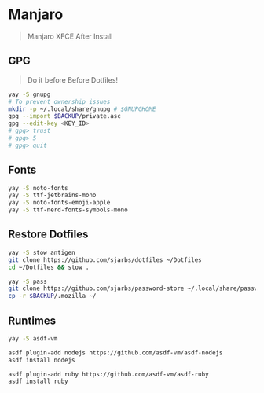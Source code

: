# Manjaro
> Manjaro XFCE After Install

## GPG 
> Do it before Before Dotfiles!
```sh
yay -S gnupg
# To prevent ownership issues
mkdir -p ~/.local/share/gnupg # $GNUPGHOME
gpg --import $BACKUP/private.asc
gpg --edit-key <KEY_ID>
# gpg> trust
# gpg> 5
# gpg> quit
```

## Fonts
```sh
yay -S noto-fonts
yay -S ttf-jetbrains-mono
yay -S noto-fonts-emoji-apple
yay -S ttf-nerd-fonts-symbols-mono
```

## Restore Dotfiles
```sh
yay -S stow antigen
git clone https://github.com/sjarbs/dotfiles ~/Dotfiles
cd ~/Dotfiles && stow .

yay -S pass
git clone https://github.com/sjarbs/password-store ~/.local/share/password-store # $PASSWORD_STORE_DIR
cp -r $BACKUP/.mozilla ~/
```

## Runtimes
```sh
yay -S asdf-vm

asdf plugin-add nodejs https://github.com/asdf-vm/asdf-nodejs
asdf install nodejs

asdf plugin-add ruby https://github.com/asdf-vm/asdf-ruby
asdf install ruby
```